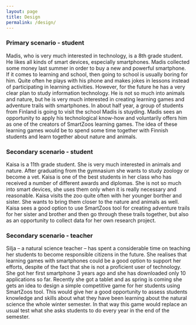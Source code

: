 ```yaml
---
layout: page
title: Design
permalink: /design/
---
```


### Primary scenario - student
Madis, who is very much interested in technology, is a 8th grade student. He likes all kinds of smart devices, especially smartphones. Madis collected some money last summer in order to buy a new and powerful smartphone. If it comes to learning and school, then going to school is usually boring for him. Quite often he plays with his phone and makes jokes in lessons instead of participating in learning activities. However, for the future he has a very clear plan to study information technology. He is not so much into animals and nature, but he is very much interested in creating learning games and adventure trails with smartphones. In about half year, a group of students from Finland is going to visit the school Madis is stuyding. Madis sees an opportunity to apply his technological know-how and voluntarily offers him as one of the creators of SmartZoos learning games. The idea of these learning games would be to spend some time together with Finnish students and learn together about nature and animals.

### Secondary scenario - student
Kaisa is a 11th grade student. She is very much interested in animals and nature. After graduating from the gymnasium she wants to study zoology or become a vet. Kaisa is one of the best students in her class who has received a number of different awards and diplomas. She is not so much into smart devices, she uses them only when it is really necessary and reasonable. Kaisa visits the zoo quite often with her younger borther and sister. She wants to bring them closer to the nature and animals as well. Kaisa sees a good option to use SmartZoos tool for creating adventure trails for her sister and brother and then go through these trails together, but also as an opportunity to collect data for her own research project.

### Secondary scenario - teacher
Silja – a natural science teacher – has spent a considerable time on teaching her students to become responsible citizens in the future. She realises that learning games with smartphones could be a good option to support her efforts, despite of the fact that she is not a proficient user of technology. She got her first smartphone 3 years ago and she has downloaded only 10 applications so far. Recently she got a tablet and as spring is coming she gets an idea to design a simple competitive game for her students using SmartZoos tool. This would give her a good opportunity to assess students knowledge and skills about what they have been learning about the natural science the whole winter semester. In that way this game would replace an usual test what she asks students to do every year in the end of the semester.
